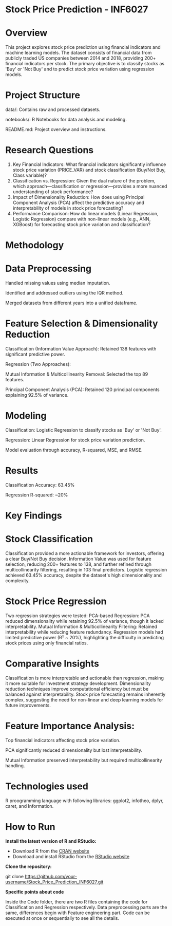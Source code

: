 # Stock Price Prediction - INF6027

# Overview

This project explores stock price prediction using financial indicators and machine learning models. The dataset consists of financial data from publicly traded US companies between 2014 and 2018, providing 200+ financial indicators per stock. The primary objective is to classify stocks as 'Buy' or 'Not Buy' and to predict stock price variation using regression models.

# Project Structure

data/: Contains raw and processed datasets.

notebooks/: R Notebooks for data analysis and modeling.

README.md: Project overview and instructions.

# Research Questions

1. Key Financial Indicators: What financial indicators significantly influence stock price variation (PRICE_VAR) and stock classification (Buy/Not Buy, Class variable)?
2. Classification vs. Regression: Given the dual nature of the problem, which approach—classification or regression—provides a more nuanced understanding of stock performance?
3. Impact of Dimensionality Reduction: How does using Principal Component Analysis (PCA) affect the predictive accuracy and interpretability of models in stock price forecasting?
4. Performance Comparison: How do linear models (Linear Regression, Logistic Regression) compare with non-linear models (e.g., ANN, XGBoost) for forecasting stock price variation and classification?

# Methodology

# Data Preprocessing

Handled missing values using median imputation.

Identified and addressed outliers using the IQR method.

Merged datasets from different years into a unified dataframe.

# Feature Selection & Dimensionality Reduction

Classification (Information Value Approach): Retained 138 features with significant predictive power.

Regression (Two Approaches):

Mutual Information & Multicollinearity Removal: Selected the top 89 features.

Principal Component Analysis (PCA): Retained 120 principal components explaining 92.5% of variance.

# Modeling

Classification: Logistic Regression to classify stocks as 'Buy' or 'Not Buy'.

Regression: Linear Regression for stock price variation prediction.

Model evaluation through accuracy, R-squared, MSE, and RMSE.

# Results

Classification Accuracy: 63.45%

Regression R-squared: ~20%

# Key Findings

# Stock Classification

Classification provided a more actionable framework for investors, offering a clear Buy/Not Buy decision.
Information Value was used for feature selection, reducing 200+ features to 138, and further refined through multicollinearity filtering, resulting in 103 final predictors.
Logistic regression achieved 63.45% accuracy, despite the dataset's high dimensionality and complexity.

# Stock Price Regression

Two regression strategies were tested:
PCA-based Regression: PCA reduced dimensionality while retaining 92.5% of variance, though it lacked interpretability.
Mutual Information & Multicollinearity Filtering: Retained interpretability while reducing feature redundancy.
Regression models had limited predictive power (R² ~ 20%), highlighting the difficulty in predicting stock prices using only financial ratios.

# Comparative Insights

Classification is more interpretable and actionable than regression, making it more suitable for investment strategy development.
Dimensionality reduction techniques improve computational efficiency but must be balanced against interpretability.
Stock price forecasting remains inherently complex, suggesting the need for non-linear and deep learning models for future improvements.


# Feature Importance Analysis:

Top financial indicators affecting stock price variation.

PCA significantly reduced dimensionality but lost interpretability.

Mutual Information preserved interpretability but required multicollinearity handling.

# Technologies used 

R proogramming language with following libraries:
ggplot2, infotheo, dplyr, caret, and Information.

# How to Run

**Install the latest version of R and RStudio:**
   - Download R from the [CRAN website](https://cran.r-project.org/)
   - Download and install RStudio from the [RStudio website](https://posit.co/download/rstudio-desktop/)

**Clone the repository:**

git clone https://github.com/your-username/Stock_Price_Prediction_INF6027.git

**Specific points about code**

Inside the Code folder, there are two R files containing the code for Classification and Regression respectively. Data preprocessing parts are the same, differences begin with Feature engineering part. Code can be executed at once or sequentially to see all the details.
